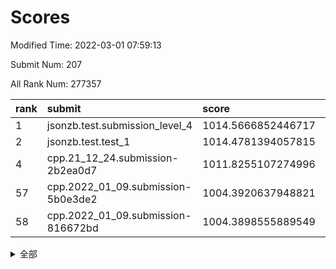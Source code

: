 # Scores

Modified Time: 2022-03-01 07:59:13

Submit Num: 207

All Rank Num: 277357

| rank |               submit               |       score        |       sigma        | pk_num |
| :--- | :--------------------------------- | :----------------- | :----------------- | :----- |
| 1    | jsonzb.test.submission_level_4     | 1014.5666852446717 | 0.8216902295338288 | 5350   |
| 2    | jsonzb.test.test_1                 | 1014.4781394057815 | 0.8229533663155565 | 5355   |
| 4    | cpp.21_12_24.submission-2b2ea0d7   | 1011.8255107274996 | 0.7576353828141175 | 5360   |
| 57   | cpp.2022_01_09.submission-5b0e3de2 | 1004.3920637948821 | 0.7097776162041415 | 5361   |
| 58   | cpp.2022_01_09.submission-816672bd | 1004.3898555889549 | 0.7048627550804656 | 5358   |


<details>
<summary>全部</summary>

| rank |                 submit                 |       score        |       sigma        | pk_num |
| :--- | :------------------------------------- | :----------------- | :----------------- | :----- |
| 1    | jsonzb.test.submission_level_4         | 1014.5666852446717 | 0.8216902295338288 | 5350   |
| 2    | jsonzb.test.test_1                     | 1014.4781394057815 | 0.8229533663155565 | 5355   |
| 3    | gobigger.level_3.submission_level_3_2  | 1012.1435366946533 | 0.7749514096672978 | 5355   |
| 4    | cpp.21_12_24.submission-2b2ea0d7       | 1011.8255107274996 | 0.7576353828141175 | 5360   |
| 5    | gobigger.level_3.submission_level_3_33 | 1011.5793617250758 | 0.7673551524300648 | 5359   |
| 6    | gobigger.level_3.submission_level_3_15 | 1011.532746720307  | 0.7702026590267343 | 5360   |
| 7    | gobigger.level_3.submission_level_3_34 | 1011.5089827568245 | 0.7732339908767037 | 5356   |
| 8    | gobigger.level_3.submission_level_3_29 | 1011.4309680557835 | 0.7679274078221605 | 5359   |
| 9    | gobigger.level_3.submission_level_3_25 | 1011.4035387282291 | 0.7821569986431138 | 5361   |
| 10   | gobigger.level_3.submission_level_3_43 | 1011.2719755786086 | 0.7930170653427276 | 5361   |
| 11   | gobigger.level_3.submission_level_3_36 | 1011.0999763795263 | 0.7727233461263401 | 5356   |
| 12   | gobigger.level_3.submission_level_3_24 | 1011.0845620673941 | 0.7901314794146863 | 5361   |
| 13   | gobigger.level_3.submission_level_3_1  | 1010.9212004781086 | 0.7738147539640784 | 5363   |
| 14   | gobigger.level_3.submission_level_3_13 | 1010.9172343485895 | 0.7673825410732957 | 5360   |
| 15   | gobigger.level_3.submission_level_3_38 | 1010.8636729668908 | 0.7660659946512854 | 5360   |
| 16   | gobigger.level_3.submission_level_3_5  | 1010.6854226636644 | 0.7772181233090412 | 5358   |
| 17   | gobigger.level_3.submission_level_3_31 | 1010.6590735514604 | 0.7522292373823035 | 5353   |
| 18   | gobigger.level_3.submission_level_3_14 | 1010.5783918506471 | 0.7495353642729143 | 5364   |
| 19   | gobigger.level_3.submission_level_3_45 | 1010.5714793160388 | 0.7679951702755524 | 5357   |
| 20   | gobigger.level_3.submission_level_3_12 | 1010.5181623400882 | 0.75665232995495   | 5355   |
| 21   | gobigger.level_3.submission_level_3_27 | 1010.4162540866644 | 0.7597072248973162 | 5364   |
| 22   | gobigger.level_3.submission_level_3_3  | 1010.3551403084713 | 0.7640651292071416 | 5359   |
| 23   | gobigger.level_3.submission_level_3_47 | 1010.3372807170316 | 0.7595345330834963 | 5357   |
| 24   | gobigger.level_3.submission_level_3_23 | 1010.2814392647164 | 0.7627453324926168 | 5357   |
| 25   | gobigger.level_3.submission_level_3_7  | 1010.2205381050387 | 0.7770329218670631 | 5364   |
| 26   | gobigger.level_3.submission_level_3_4  | 1010.2006650858807 | 0.7722623938324172 | 5359   |
| 27   | gobigger.level_3.submission_level_3_10 | 1010.186596954614  | 0.7507913615841024 | 5362   |
| 28   | gobigger.level_3.submission_level_3_18 | 1010.1629302057369 | 0.7701561566567515 | 5357   |
| 29   | gobigger.level_3.submission_level_3_11 | 1010.1451646817793 | 0.7709521477950884 | 5357   |
| 30   | gobigger.level_3.submission_level_3_28 | 1010.0883442183448 | 0.7892432714206077 | 5358   |
| 31   | gobigger.level_3.submission_level_3_40 | 1010.0646316589211 | 0.774996136600007  | 5360   |
| 32   | gobigger.level_3.submission_level_3_48 | 1010.0417445306828 | 0.7480017643086525 | 5355   |
| 33   | gobigger.level_3.submission_level_3_19 | 1009.99428522818   | 0.7478547428393345 | 5357   |
| 34   | gobigger.level_3.submission_level_3_37 | 1009.9691356313776 | 0.7460035514483025 | 5360   |
| 35   | gobigger.level_3.submission_level_3_0  | 1009.9678064027803 | 0.7673990227821875 | 5362   |
| 36   | gobigger.level_3.submission_level_3_32 | 1009.9037110029088 | 0.7536343456411136 | 5359   |
| 37   | gobigger.level_3.submission_level_3_44 | 1009.896477596561  | 0.7715320020511971 | 5361   |
| 38   | gobigger.level_3.submission_level_3_20 | 1009.8623819669081 | 0.766785029795788  | 5360   |
| 39   | gobigger.level_3.submission_level_3_42 | 1009.8117230515801 | 0.7495766730104632 | 5361   |
| 40   | gobigger.level_3.submission_level_3_39 | 1009.7470770386569 | 0.7779384719837442 | 5359   |
| 41   | gobigger.level_3.submission_level_3_30 | 1009.6208910612024 | 0.759776786933297  | 5355   |
| 42   | gobigger.level_3.submission_level_3_16 | 1009.584912081559  | 0.7427756106471177 | 5361   |
| 43   | gobigger.level_3.submission_level_3_35 | 1009.4240813612063 | 0.7647213339841674 | 5362   |
| 44   | gobigger.level_3.submission_level_3_6  | 1009.3162080697587 | 0.7461297759847704 | 5355   |
| 45   | gobigger.level_3.submission_level_3_21 | 1009.3119061726684 | 0.7598636938633984 | 5355   |
| 46   | gobigger.level_3.submission_level_3_49 | 1009.2617510453492 | 0.7567877293751823 | 5357   |
| 47   | gobigger.level_3.submission_level_3_41 | 1009.2146874631501 | 0.7293082209450025 | 5361   |
| 48   | gobigger.level_3.submission_level_3_8  | 1008.954785046068  | 0.7531137338762096 | 5364   |
| 49   | gobigger.level_3.submission_level_3_22 | 1008.90532898101   | 0.7629637348919567 | 5358   |
| 50   | gobigger.level_3.submission_level_3_17 | 1008.7274330511093 | 0.7520219170383742 | 5365   |
| 51   | gobigger.level_3.submission_level_3_26 | 1008.6113966249599 | 0.7566547649990208 | 5361   |
| 52   | gobigger.level_3.submission_level_3_9  | 1008.5375388677023 | 0.7760153465396099 | 5357   |
| 53   | gobigger.level_3.submission_level_3_46 | 1008.51105980818   | 0.7305233139544445 | 5361   |
| 54   | gobigger.level_1.submission_level_1_47 | 1004.6299995438451 | 0.7043306383264804 | 5361   |
| 55   | gobigger.level_1.submission_level_1_7  | 1004.5327555628523 | 0.7202594309749181 | 5355   |
| 56   | gobigger.level_1.submission_level_1_49 | 1004.4952678112883 | 0.7286324667218806 | 5361   |
| 57   | cpp.2022_01_09.submission-5b0e3de2     | 1004.3920637948821 | 0.7097776162041415 | 5361   |
| 58   | cpp.2022_01_09.submission-816672bd     | 1004.3898555889549 | 0.7048627550804656 | 5358   |
| 59   | gobigger.level_1.submission_level_1_35 | 1004.3774327349314 | 0.7285352653002559 | 5358   |
| 60   | gobigger.level_1.submission_level_1_25 | 1004.2345514699272 | 0.7108668368852397 | 5361   |
| 61   | gobigger.level_1.submission_level_1_36 | 1004.2054158808337 | 0.7201603557746857 | 5360   |
| 62   | gobigger.level_1.submission_level_1_43 | 1004.1926005297447 | 0.7120278226746012 | 5354   |
| 63   | gobigger.level_1.submission_level_1_19 | 1004.1811425430598 | 0.7057848769173394 | 5362   |
| 64   | gobigger.level_1.submission_level_1_48 | 1004.1248395304033 | 0.717015350310603  | 5362   |
| 65   | gobigger.level_1.submission_level_1_13 | 1004.0921319651417 | 0.6999291436457251 | 5358   |
| 66   | gobigger.level_1.submission_level_1_5  | 1003.9823910508001 | 0.7390695761802492 | 5358   |
| 67   | gobigger.level_1.submission_level_1_26 | 1003.9725401379515 | 0.7116725930736668 | 5365   |
| 68   | gobigger.level_1.submission_level_1_18 | 1003.8735346321014 | 0.72718723008133   | 5360   |
| 69   | gobigger.level_1.submission_level_1_39 | 1003.8702189855472 | 0.7246524727426338 | 5362   |
| 70   | gobigger.level_1.submission_level_1_1  | 1003.8107120950289 | 0.7192461403423696 | 5362   |
| 71   | gobigger.level_1.submission_level_1_21 | 1003.8060911273469 | 0.7119464979973014 | 5358   |
| 72   | gobigger.level_1.submission_level_1_38 | 1003.7425205807439 | 0.7175483390889349 | 5359   |
| 73   | gobigger.level_1.submission_level_1_24 | 1003.6842820359864 | 0.712869999731861  | 5361   |
| 74   | gobigger.level_1.submission_level_1_37 | 1003.592120441463  | 0.719394940815252  | 5359   |
| 75   | gobigger.level_1.submission_level_1_17 | 1003.565794747112  | 0.7178700956131401 | 5360   |
| 76   | gobigger.level_1.submission_level_1_33 | 1003.5329720880791 | 0.7291903339437443 | 5358   |
| 77   | gobigger.level_1.submission_level_1_30 | 1003.4983510397477 | 0.718113249871047  | 5365   |
| 78   | gobigger.level_1.submission_level_1_9  | 1003.4422652761613 | 0.7117286869032757 | 5359   |
| 79   | gobigger.level_1.submission_level_1_14 | 1003.3816598568355 | 0.723556261695953  | 5363   |
| 80   | gobigger.level_1.submission_level_1_34 | 1003.3522163561328 | 0.7173640620042149 | 5363   |
| 81   | gobigger.level_1.submission_level_1_28 | 1003.328768969435  | 0.7145008590923407 | 5362   |
| 82   | gobigger.level_1.submission_level_1_6  | 1003.3241324326143 | 0.7202005518554552 | 5360   |
| 83   | gobigger.level_1.submission_level_1_41 | 1003.2937301952143 | 0.7209240146006027 | 5366   |
| 84   | gobigger.level_1.submission_level_1_10 | 1003.2486313437176 | 0.7237771754587218 | 5361   |
| 85   | gobigger.level_1.submission_level_1_45 | 1003.227035174514  | 0.7123864070346221 | 5366   |
| 86   | gobigger.level_1.submission_level_1_8  | 1003.2143978068508 | 0.7182458781405562 | 5364   |
| 87   | gobigger.level_1.submission_level_1_31 | 1003.1899179777115 | 0.7213292389392232 | 5360   |
| 88   | gobigger.level_1.submission_level_1_3  | 1003.1618505232435 | 0.7134485462429278 | 5362   |
| 89   | gobigger.level_1.submission_level_1_20 | 1003.1179615326035 | 0.7120761233310798 | 5362   |
| 90   | gobigger.level_1.submission_level_1_12 | 1003.1047542288    | 0.7186984906217496 | 5364   |
| 91   | gobigger.level_1.submission_level_1_29 | 1003.0856576663448 | 0.7188714946412439 | 5361   |
| 92   | gobigger.level_1.submission_level_1_0  | 1003.0589365465647 | 0.7084480379586149 | 5360   |
| 93   | gobigger.level_1.submission_level_1_11 | 1002.9134688361902 | 0.7114144344868389 | 5367   |
| 94   | gobigger.level_1.submission_level_1_15 | 1002.8892328263578 | 0.7257382152205637 | 5360   |
| 95   | gobigger.level_1.submission_level_1_16 | 1002.8505232649663 | 0.7182902519487664 | 5362   |
| 96   | gobigger.level_1.submission_level_1_32 | 1002.8483893619413 | 0.7121890738204097 | 5356   |
| 97   | gobigger.level_1.submission_level_1_44 | 1002.7834631399508 | 0.7254713390693079 | 5361   |
| 98   | gobigger.level_1.submission_level_1_4  | 1002.7802950480357 | 0.7178192615124223 | 5362   |
| 99   | gobigger.level_1.submission_level_1_23 | 1002.6656103335106 | 0.7177587209706966 | 5361   |
| 100  | gobigger.level_1.submission_level_1_27 | 1002.6210792056743 | 0.7198434522311948 | 5361   |
| 101  | gobigger.level_1.submission_level_1_46 | 1002.4813208187229 | 0.7119555810650826 | 5362   |
| 102  | gobigger.level_1.submission_level_1_2  | 1002.2190678832625 | 0.7118019414009774 | 5361   |
| 103  | gobigger.level_1.submission_level_1_42 | 1002.1587345994192 | 0.7107786098004801 | 5361   |
| 104  | gobigger.level_1.submission_level_1_22 | 1001.9983286633274 | 0.716873999185096  | 5358   |
| 105  | gobigger.level_1.submission_level_1_40 | 1001.5118794530966 | 0.7177385793200866 | 5361   |
| 106  | gobigger.random.submission_random_19   | 997.6865933200853  | 0.7179547040912434 | 5364   |
| 107  | gobigger.random.submission_random_12   | 997.6028686506362  | 0.704869226318934  | 5362   |
| 108  | gobigger.random.submission_random_20   | 997.2809499709533  | 0.7136971494932565 | 5356   |
| 109  | gobigger.random.submission_random_36   | 997.2576922263695  | 0.7179014748049334 | 5361   |
| 110  | gobigger.random.submission_random_40   | 997.2165760902851  | 0.7164630311121425 | 5356   |
| 111  | gobigger.random.submission_random_0    | 997.0396510894868  | 0.7160013771396417 | 5355   |
| 112  | gobigger.random.submission_random_30   | 996.9232184759281  | 0.7122757928389071 | 5361   |
| 113  | gobigger.random.submission_random_24   | 996.9141253027582  | 0.7006468427771569 | 5360   |
| 114  | gobigger.random.submission_random_27   | 996.7458421209959  | 0.7147092951458338 | 5360   |
| 115  | gobigger.random.submission_random_38   | 996.6952560234822  | 0.7085664796135612 | 5356   |
| 116  | gobigger.random.submission_random_34   | 996.5788824336014  | 0.7167433545189444 | 5358   |
| 117  | gobigger.random.submission_random_45   | 996.4698920290991  | 0.7031881819571585 | 5363   |
| 118  | gobigger.random.submission_random_16   | 996.4668704158079  | 0.714629843100598  | 5364   |
| 119  | gobigger.random.submission_random_7    | 996.3913851066435  | 0.7011859841575411 | 5358   |
| 120  | gobigger.random.submission_random_25   | 996.3250248068227  | 0.705565886239908  | 5363   |
| 121  | gobigger.random.submission_random_32   | 996.2394959449442  | 0.712432797286901  | 5363   |
| 122  | gobigger.random.submission_random_43   | 996.1880412832172  | 0.7119472872239448 | 5359   |
| 123  | gobigger.random.submission_random_49   | 996.1492311919301  | 0.6951532699714014 | 5360   |
| 124  | gobigger.random.submission_random_37   | 996.044775119882   | 0.7057538408498961 | 5355   |
| 125  | gobigger.random.submission_random_1    | 996.0042266956851  | 0.7040387756507994 | 5356   |
| 126  | gobigger.random.submission_random_2    | 995.9294446029169  | 0.7146815513493697 | 5366   |
| 127  | gobigger.random.submission_random_15   | 995.9235035474555  | 0.724062304043417  | 5361   |
| 128  | gobigger.random.submission_random_18   | 995.9014830815128  | 0.7061372172273102 | 5361   |
| 129  | gobigger.random.submission_random_42   | 995.8859559443691  | 0.7194737776406314 | 5367   |
| 130  | gobigger.random.submission_random_47   | 995.880762408659   | 0.7179146070909814 | 5357   |
| 131  | gobigger.random.submission_random_31   | 995.8632226187316  | 0.720306418224923  | 5361   |
| 132  | gobigger.random.submission_random_3    | 995.797406080804   | 0.7066076700585473 | 5355   |
| 133  | gobigger.random.submission_random_11   | 995.7819112395787  | 0.7104656044655892 | 5357   |
| 134  | gobigger.random.submission_random_41   | 995.7672261193019  | 0.711697806167334  | 5362   |
| 135  | gobigger.random.submission_random_4    | 995.7379225404763  | 0.7127365143286447 | 5359   |
| 136  | gobigger.random.submission_random_44   | 995.7077453522417  | 0.7204537713190725 | 5355   |
| 137  | gobigger.random.submission_random_29   | 995.68812621268    | 0.7147421370385173 | 5360   |
| 138  | gobigger.random.submission_random_39   | 995.6391348299726  | 0.7243699542593527 | 5362   |
| 139  | gobigger.random.submission_random_5    | 995.6282320149636  | 0.7214896680592543 | 5357   |
| 140  | gobigger.random.submission_random_6    | 995.5897119818094  | 0.7214140880025408 | 5358   |
| 141  | gobigger.random.submission_random_48   | 995.5293180768147  | 0.7049907207220529 | 5360   |
| 142  | gobigger.random.submission_random_10   | 995.5096489121477  | 0.7145976958011714 | 5362   |
| 143  | gobigger.random.submission_random_33   | 995.4845899376954  | 0.7143659342290398 | 5355   |
| 144  | gobigger.random.submission_random_35   | 995.4623584529277  | 0.7115667652324658 | 5361   |
| 145  | gobigger.random.submission_random_26   | 995.4355302769693  | 0.7147806628453286 | 5357   |
| 146  | gobigger.random.submission_random_28   | 995.326880792831   | 0.7140816844129613 | 5359   |
| 147  | gobigger.random.submission_random_22   | 995.3036909303074  | 0.7015138943739033 | 5361   |
| 148  | gobigger.random.submission_random_8    | 995.0175580278234  | 0.7174779192055128 | 5357   |
| 149  | gobigger.random.submission_random_17   | 995.0113309127167  | 0.7160436587312851 | 5354   |
| 150  | gobigger.random.submission_random_23   | 994.9988318530152  | 0.7092995096644291 | 5365   |
| 151  | gobigger.random.submission_random_46   | 994.9549558306843  | 0.7225444615215652 | 5360   |
| 152  | gobigger.random.submission_random_21   | 994.8483178636423  | 0.7216146177768785 | 5361   |
| 153  | gobigger.random.submission_random_9    | 994.8089239029916  | 0.7214728812926157 | 5354   |
| 154  | gobigger.random.submission_random_13   | 994.4690787152182  | 0.7218976725300519 | 5362   |
| 155  | gobigger.random.submission_random_14   | 994.4383046078111  | 0.7087891709598809 | 5357   |
| 156  | gobigger.level_2.submission_level_2_20 | 994.1163208215465  | 0.7480425312878575 | 5357   |
| 157  | gobigger.level_2.submission_level_2_37 | 993.9859323228288  | 0.7098945089479655 | 5363   |
| 158  | gobigger.level_2.submission_level_2_2  | 993.5310624485627  | 0.7365857804098743 | 5362   |
| 159  | gobigger.level_2.submission_level_2_6  | 993.2658979507977  | 0.7426477281082907 | 5362   |
| 160  | gobigger.level_2.submission_level_2_25 | 993.0341407359139  | 0.7306990156564744 | 5361   |
| 161  | gobigger.level_2.submission_level_2_5  | 993.0099499825732  | 0.7271853461027775 | 5362   |
| 162  | gobigger.level_2.submission_level_2_40 | 992.9049000088927  | 0.7366437335873893 | 5353   |
| 163  | gobigger.level_2.submission_level_2_22 | 992.8063300969704  | 0.7364136452511111 | 5363   |
| 164  | gobigger.level_2.submission_level_2_8  | 992.7940954426109  | 0.7506276484300216 | 5368   |
| 165  | gobigger.level_2.submission_level_2_18 | 992.7558510758934  | 0.7463334192346441 | 5360   |
| 166  | gobigger.level_2.submission_level_2_48 | 992.5562283966397  | 0.759791606348208  | 5361   |
| 167  | gobigger.level_2.submission_level_2_27 | 992.5540104304322  | 0.7427853246817783 | 5359   |
| 168  | gobigger.level_2.submission_level_2_44 | 992.5441975539887  | 0.7340999259914285 | 5355   |
| 169  | gobigger.level_2.submission_level_2_31 | 992.4814697100102  | 0.73214308502009   | 5361   |
| 170  | gobigger.level_2.submission_level_2_30 | 992.4374452673811  | 0.7595986718732457 | 5364   |
| 171  | gobigger.level_2.submission_level_2_42 | 992.3980600470461  | 0.7663053232754629 | 5360   |
| 172  | gobigger.level_2.submission_level_2_33 | 992.278037659803   | 0.7609114902794958 | 5360   |
| 173  | gobigger.level_2.submission_level_2_14 | 992.2517371986511  | 0.7575944014663732 | 5359   |
| 174  | gobigger.level_2.submission_level_2_21 | 992.1645428892749  | 0.7414200770127819 | 5354   |
| 175  | gobigger.level_2.submission_level_2_35 | 992.0779549633683  | 0.7502779299374517 | 5357   |
| 176  | gobigger.level_2.submission_level_2_11 | 992.059969775562   | 0.7368649157141214 | 5360   |
| 177  | gobigger.level_2.submission_level_2_10 | 992.0253668409002  | 0.7247887018332244 | 5355   |
| 178  | gobigger.level_2.submission_level_2_38 | 991.9854329370479  | 0.7558891711372331 | 5360   |
| 179  | gobigger.level_2.submission_level_2_46 | 991.913958777098   | 0.7491777758261734 | 5355   |
| 180  | gobigger.level_2.submission_level_2_49 | 991.8955299344094  | 0.7318392307874421 | 5360   |
| 181  | gobigger.level_2.submission_level_2_3  | 991.7166980912526  | 0.7487668656368254 | 5351   |
| 182  | gobigger.level_2.submission_level_2_43 | 991.5352350044594  | 0.7889935386070562 | 5362   |
| 183  | gobigger.level_2.submission_level_2_47 | 991.4861515285282  | 0.753125953138218  | 5362   |
| 184  | gobigger.level_2.submission_level_2_32 | 991.4711011241175  | 0.7595507410359965 | 5358   |
| 185  | gobigger.level_2.submission_level_2_39 | 991.4533483964617  | 0.7505692296895627 | 5351   |
| 186  | gobigger.level_2.submission_level_2_34 | 991.292117650413   | 0.7466320030508913 | 5357   |
| 187  | gobigger.level_2.submission_level_2_7  | 991.2793987095619  | 0.759110581564545  | 5357   |
| 188  | gobigger.level_2.submission_level_2_16 | 991.2061293954732  | 0.7552573112034553 | 5360   |
| 189  | gobigger.level_2.submission_level_2_28 | 991.1390845319956  | 0.7457268337824233 | 5359   |
| 190  | gobigger.level_2.submission_level_2_23 | 991.1306473151249  | 0.7575819678378979 | 5355   |
| 191  | gobigger.level_2.submission_level_2_29 | 991.1186495363845  | 0.7980228090411197 | 5352   |
| 192  | gobigger.level_2.submission_level_2_1  | 991.1168252835569  | 0.7674889569945712 | 5365   |
| 193  | gobigger.level_2.submission_level_2_45 | 991.1122070869643  | 0.7591395891887781 | 5361   |
| 194  | gobigger.level_2.submission_level_2_4  | 990.9516184129666  | 0.7631274423855635 | 5356   |
| 195  | gobigger.level_2.submission_level_2_15 | 990.9315072155633  | 0.7492434501076827 | 5363   |
| 196  | gobigger.level_2.submission_level_2_17 | 990.9282556698971  | 0.7596535268901776 | 5362   |
| 197  | gobigger.level_2.submission_level_2_24 | 990.8662883448551  | 0.75596599821615   | 5354   |
| 198  | gobigger.level_2.submission_level_2_12 | 990.8271529694453  | 0.7728735697174228 | 5356   |
| 199  | gobigger.level_2.submission_level_2_36 | 990.7919066924057  | 0.7731796616872989 | 5361   |
| 200  | gobigger.level_2.submission_level_2_0  | 990.7911558804974  | 0.770150708176396  | 5365   |
| 201  | gobigger.level_2.submission_level_2_26 | 990.4108465975565  | 0.766424330461991  | 5362   |
| 202  | gobigger.level_2.submission_level_2_19 | 990.1278056186995  | 0.7600294233981555 | 5362   |
| 203  | gobigger.level_2.submission_level_2_9  | 989.9587377539482  | 0.7513238275904468 | 5362   |
| 204  | gobigger.level_2.submission_level_2_13 | 989.9117391027656  | 0.7795407069703197 | 5362   |
| 205  | gobigger.level_2.submission_level_2_41 | 989.8711640066329  | 0.7657770284682338 | 5359   |
| 206  | gobigger.none.submission_none_0        | 977.9565429998195  | 1.3399992414100101 | 5354   |
| 207  | gobigger.none.submission_none_1        | 975.2207527662072  | 1.4976651082766315 | 5352   |

</details>